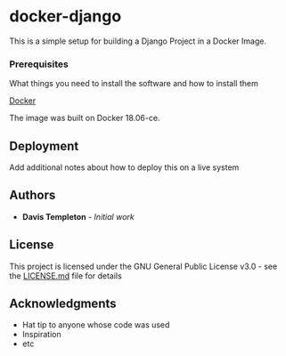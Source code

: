# docker-django

This is a simple setup for building a Django Project in a Docker Image.

### Prerequisites

What things you need to install the software and how to install them

[Docker](https://www.docker.com/)

The image was built on Docker 18.06-ce.

## Deployment

Add additional notes about how to deploy this on a live system

## Authors

* **Davis Templeton** - *Initial work*

## License

This project is licensed under the GNU General Public License v3.0 - see the [LICENSE.md](LICENSE.md) file for details

## Acknowledgments

* Hat tip to anyone whose code was used
* Inspiration
* etc
